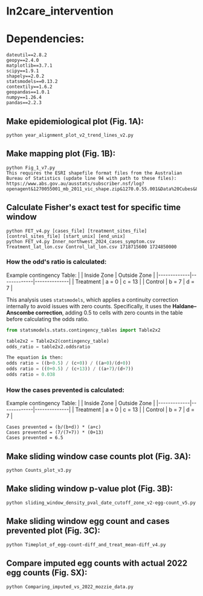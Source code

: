 # In2care_intervention

# Dependencies:
```
dateutil==2.8.2
geopy==2.4.0
matplotlib==3.7.1
scipy==1.9.1
shapely==2.0.2
statsmodels==0.13.2
contextily==1.6.2
geopandas==1.0.1
numpy==1.26.4
pandas==2.2.3
```

## Make epidemiological plot (Fig. 1A):
```
python year_alignment_plot_v2_trend_lines_v2.py
```

## Make mapping plot (Fig. 1B):
```
python Fig_1_v7.py
This requires the ESRI shapefile format files from the Australian Bureau of Statistics (update line 94 with path to these files):
https://www.abs.gov.au/ausstats/subscriber.nsf/log?openagent&1270055001_mb_2011_vic_shape.zip&1270.0.55.001&Data%20Cubes&85F5B2ED8E3DC957CA257801000CA953&0&July%202011&23.12.2010&Latest

```

## Calculate Fisher's exact test for specific time window
```
python FET_v4.py [cases_file] [treatment_sites_file] [control_sites_file] [start_unix] [end_unix]
python FET_v4.py Inner_northwest_2024_cases_symptom.csv Treatment_lat_lon.csv Control_lat_lon.csv 1718715600 1724850000

```

### How the odd's ratio is calculated:
Example contingency Table:
|             | Inside Zone | Outside Zone |
|-------------|-------------|--------------|
| Treatment   | a = 0       | c = 13       |
| Control     | b = 7       | d = 7        |

This analysis uses `statsmodels`, which applies a continuity correction internally
to avoid issues with zero counts. Specifically, it uses the **Haldane–Anscombe correction**,
adding 0.5 to cells with zero counts in the table before calculating the odds ratio.

```python
from statsmodels.stats.contingency_tables import Table2x2

table2x2 = Table2x2(contingency_table)
odds_ratio = table2x2.oddsratio

The equation is then:
odds ratio = ((b+0.5) / (c+0)) / ((a+0)/(d+0))
odds ratio = ((0+0.5) / (c+13)) / ((a+7)/(d+7))
odds ratio = 0.038
```

### How the cases prevented is calculated:
Example contingency Table:
|             | Inside Zone | Outside Zone |
|-------------|-------------|--------------|
| Treatment   | a = 0       | c = 13       |
| Control     | b = 7       | d = 7        |

```
Cases prevented = (b/(b+d)) * (a+c)
Cases prevented = (7/(7+7)) * (0+13)
Cases prevented = 6.5
```

## Make sliding window case counts plot (Fig. 3A):
```
python Counts_plot_v3.py
```

## Make sliding window p-value plot (Fig. 3B):
```
python sliding_window_density_pval_date_cutoff_zone_v2-egg-count_v5.py
```

## Make sliding window egg count and cases prevented plot (Fig. 3C):
```
python Timeplot_of_egg-count-diff_and_treat_mean-diff_v4.py
```

## Compare imputed egg counts with actual 2022 egg counts (Fig. SX):
```
python Comparing_imputed_vs_2022_mozzie_data.py
```





